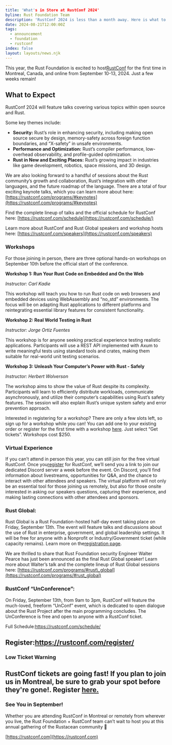 ```yaml
---
title: 'What's in Store at RustConf 2024'
byline: Rust Foundation Team
description: 'RustConf 2024 is less than a month away. Here is what to expect. '
date: 2024-08-21T12:00:00Z
tags:
  - announcement
  - foundation
  - rustconf
index: false
layout: layouts/news.njk
---
```

This year, the Rust Foundation is excited to host[<u>RustConf</u>](https://rustconf.com/) for the first time in Montreal, Canada, and online from September 10-13, 2024. Just a few weeks remain!

## What to Expect

RustConf 2024 will feature talks covering various topics within open source and Rust.

Some key themes include:

* **Security:** Rust’s role in enhancing security, including making open source secure by design, memory-safety across foreign function boundaries, and “X-safety” in unsafe environments.
* **Performance and Optimization:** Rust’s compiler performance, low-overhead observability, and profile-guided optimization.
* **Rust in New and Exciting Places:** Rust’s growing impact in industries like game development, robotics, space missions, and 3D design.

We are also looking forward to a handful of sessions about the Rust community’s growth and collaboration, Rust’s integration with other languages, and the future roadmap of the language. There are a total of four exciting keynote talks, which you can learn more about here: [https://rustconf.com/programs/#keynotes](https://rustconf.com/programs/#keynotes)

Find the complete lineup of talks and the official schedule for RustConf here: [https://rustconf.com/schedule](https://rustconf.com/schedule/)

Learn more about RustConf and Rust Global speakers and workshop hosts here: [https://rustconf.com/speakers](https://rustconf.com/speakers)

### Workshops

For those joining in person, there are three optional hands-on workshops on September 10th before the official start of the conference.

**Workshop 1: Run Your Rust Code on Embedded and On the Web**

*Instructor: Carl Kadie*

This workshop will teach you how to run Rust code on web browsers and embedded devices using WebAssembly and “no\_std” environments. The focus will be on adapting Rust applications to different platforms and reintegrating essential library features for consistent functionality.

**Workshop 2: Real World Testing in Rust**

*Instructor: Jorge Ortiz Fuentes*

This workshop is for anyone seeking practical experience testing realistic applications. Participants will use a REST API implemented with Axum to write meaningful tests using standard tools and crates, making them suitable for real-world unit testing scenarios.

**Workshop 3: Unleash Your Computer’s Power with Rust - Safely**

*Instructor: Herbert Wolverson*

The workshop aims to show the value of Rust despite its complexity. Participants will learn to efficiently distribute workloads, communicate asynchronously, and utilize their computer’s capabilities using Rust’s safety features. The session will also explain Rust’s unique system safety and error prevention approach.

Interested in registering for a workshop? There are only a few slots left, so sign up for a workshop while you can!
You can add one to your existing order or register for the first time with a workshop [here](https://www.eventbrite.com/e/rustconf-2024-tickets-865842106047). Just select “Get tickets”. Workshops cost $250.

### Virtual Experience

If you can’t attend in person this year, you can still join for the free virtual RustConf. Once you[<u>register</u>](https://rustconf.com/register/) for RustConf, we’ll send you a link to join our dedicated Discord server a week before the event. On Discord, you’ll find information about livestreams, opportunities for Q&A, and the chance to interact with other attendees and speakers. The virtual platform will not only be an essential tool for those joining us remotely, but also for those onsite interested in asking our speakers questions, capturing their experience, and making lasting connections with other attendees and sponsors.

### Rust Global:

Rust Global is a Rust Foundation-hosted half-day event taking place on Friday, September 13th. The event will feature talks and discussions about the use of Rust in enterprise, government, and global leadership settings. It will be free for anyone with a Nonprofit or Industry/Government ticket (while capacity remains). Learn more on the[<u>registration page</u>](https://www.eventbrite.com/e/rustconf-2024-tickets-865842106047?aff=oddtdtcreator).

We are thrilled to share that Rust Foundation security Engineer Walter Pearce has just been announced as the final Rust Global speaker! Learn more about Walter’s talk and the complete lineup of Rust Global sessions here: [https://rustconf.com/programs/#rust\_global](https://rustconf.com/programs/#rust_global)

### RustConf “UnConference”:

On Friday, September 13th, from 9am to 3pm, RustConf will feature the much-loved, freeform “UnConf” event, which is dedicated to open dialogue about the Rust Project after the main programming concludes. The UnConference is free and open to anyone with a RustConf ticket.

Full Schedule:[<u>https://rustconf.com/schedule/</u>](https://rustconf.com/schedule/)

Register:[<u>https://rustconf.com/register/</u>](https://rustconf.com/register/)
---

### Low Ticket Warning
RustConf tickets are going fast! If you plan to join us in Montreal, be sure to grab your spot before they're gone!. Register [here.](https://rustconf.com/register/)
---

### See You in September!

Whether you are attending RustConf in Montreal or remotely from wherever you live, the Rust Foundation + RustConf team can’t wait to host you at this annual gathering of the Rustacean community 🦀

[https://rustconf.com](https://rustconf.com)


